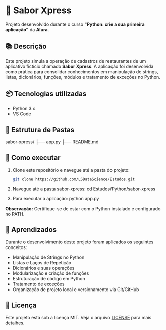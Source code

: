 # 📌 Sabor Xpress

Projeto desenvolvido durante o curso **"Python: crie a sua primeira aplicação"** da **Alura**.

## 📚 Descrição

Este projeto simula a operação de cadastros de restaurantes de um aplicativo fictício chamado **Sabor Xpress**. A aplicação foi desenvolvida como prática para consolidar conhecimentos em manipulação de strings, listas, dicionários, funções, módulos e tratamento de exceções no Python.

## 📦 Tecnologias utilizadas

- Python 3.x
- VS Code

## 📁 Estrutura de Pastas

sabor-xpress/
├── app.py
├── README.md

## 🚀 Como executar

1. Clone este repositório e navegue até a pasta do projeto:

   ```bash
   git clone https://github.com/LSDataScience/Estudos.git

   ```

2. Navegue até a pasta sabor-xpress:
   cd Estudos/Python/sabor-xpress

3. Para executar a aplicação:
   python app.py

**Observação:** Certifique-se de estar com o Python instalado e configurado no PATH.

## 📓 Aprendizados

Durante o desenvolvimento deste projeto foram aplicados os seguintes conceitos:

- Manipulação de Strings no Python
- Listas e Laços de Repetição
- Dicionários e suas operações
- Modularização e criação de funções
- Estruturação de código em Python
- Tratamento de exceções
- Organização de projeto local e versionamento via Git/GitHub

## 📜 Licença

Este projeto está sob a licença MIT. Veja o arquivo [LICENSE](../LICENSE) para mais detalhes.
